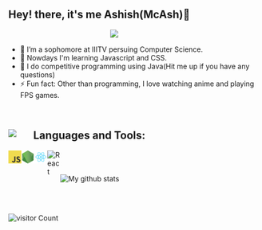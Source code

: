 ## Hey! there, it's me Ashish(McAsh)👋

<img src="https://media1.tenor.com/images/9d0cb0eda3bece076b73f488a52238f5/tenor.gif" width="300" align='right'>
<br/>

- 🔭 I’m a sophomore at IIITV persuing Computer Science.
- 🌱 Nowdays I'm learning Javascript and CSS.
- 💬 I do competitive programming using Java(Hit me up if you have any questions)
- ⚡ Fun fact: Other than programming, I love watching anime and playing FPS games.


<br/>


## <img align='left' src="https://media.giphy.com/media/mTs11L9uuyGiI/giphy.gif" width="50"> Languages and Tools:

<img align="left" alt="JavaScript" width="26px" src="https://raw.githubusercontent.com/github/explore/80688e429a7d4ef2fca1e82350fe8e3517d3494d/topics/javascript/javascript.png" />
<img align="left" alt="Node.js" width="26px" src="https://raw.githubusercontent.com/github/explore/80688e429a7d4ef2fca1e82350fe8e3517d3494d/topics/nodejs/nodejs.png" />
<img align="left" alt="React" width="26px" src="https://raw.githubusercontent.com/github/explore/80688e429a7d4ef2fca1e82350fe8e3517d3494d/topics/react/react.png" />
<img align="left" alt="React" width="26px" src="https://upload.wikimedia.org/wikipedia/commons/thumb/1/18/ISO_C%2B%2B_Logo.svg/1200px-ISO_C%2B%2B_Logo.svg.png" />

<br/>
<br/>

![My github stats](https://github-readme-stats.vercel.app/api?username=mcash09&show_icons=true&theme=synthwave)

<br/>
<br/>


![visitor Count](https://visitor-badge.laobi.icu/badge?page_id=mcash09.mcash09)


